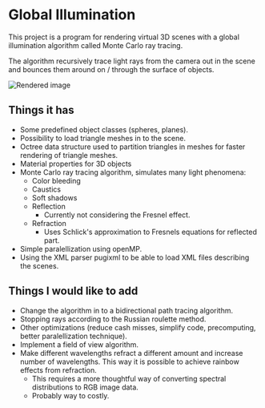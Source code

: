 # Global Illumination

This project is a program for rendering virtual 3D scenes with a global illumination algorithm called Monte Carlo ray tracing.

The algorithm recursively trace light rays from the camera out in the scene and bounces them around on / through the surface of objects.

![](data/rendered_images/rendered_image.ppm "Rendered image")

## Things it has

* Some predefined object classes (spheres, planes).
* Possibility to load triangle meshes in to the scene.
* Octree data structure used to partition triangles in meshes for faster rendering of triangle meshes.
* Material properties for 3D objects
* Monte Carlo ray tracing algorithm, simulates many light phenomena:
	* Color bleeding
	* Caustics
	* Soft shadows
	* Reflection
		* Currently not considering the Fresnel effect.
	* Refraction
		* Uses Schlick's approximation to Fresnels equations for reflected part.
* Simple paralellization using openMP.
* Using the XML parser pugixml to be able to load XML files describing the scenes.

## Things I would like to add

* Change the algorithm in to a bidirectional path tracing algorithm.
* Stopping rays according to the Russian roulette method.
* Other optimizations (reduce cash misses, simplify code, precomputing, better paralellization technique).
* Implement a field of view algorithm.
* Make different wavelengths refract a different amount and increase number of wavelengths. This way it is possible to achieve rainbow effects from refraction.
	* This requires a more thoughtful way of converting spectral distributions to RGB image data.
	* Probably way to costly.